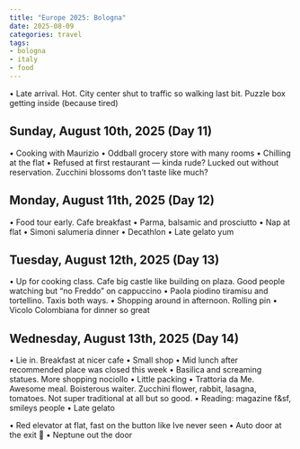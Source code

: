 ```yaml
---
title: "Europe 2025: Bologna"
date: 2025-08-09
categories: travel
tags:
- bologna
- italy
- food
---
```


• Late arrival. Hot. City center shut to traffic so walking last bit. Puzzle box getting inside (because tired)

Sunday, August 10th, 2025 (Day 11)
------------------------------
• Cooking with Maurizio
• Oddball grocery store with many rooms
• Chilling at the flat
• Refused at first restaurant — kinda rude? Lucked out without reservation. Zucchini blossoms don’t taste like much?

Monday, August 11th, 2025 (Day 12)
------------------------------
• Food tour early. Cafe breakfast
• Parma, balsamic and prosciutto
• Nap at flat
• Simoni salumeria dinner
• Decathlon
• Late gelato yum

Tuesday, August 12th, 2025 (Day 13)
------------------------------
• Up for cooking class. Cafe big castle like building on plaza. Good people watching but “no Freddo” on cappuccino
• Paola piodino tiramisu and tortellino. Taxis both ways.
• Shopping around in afternoon. Rolling pin
• Vicolo Colombiana for dinner so great

Wednesday, August 13th, 2025 (Day 14)
------------------------------
• Lie in. Breakfast at nicer cafe
• Small shop
• Mid lunch after recommended place was closed this week
• Basilica and screaming statues. More shopping nociollo
• Little packing
• Trattoria da Me. Awesome meal. Boisterous waiter. Zucchini flower, rabbit, lasagna, tomatoes. Not super traditional at all but so good.
• Reading: magazine f&sf, smileys people
• Late gelato

• Red elevator at flat, fast on the button like Ive never seen
• Auto door at the exit 🚪
• Neptune out the door
